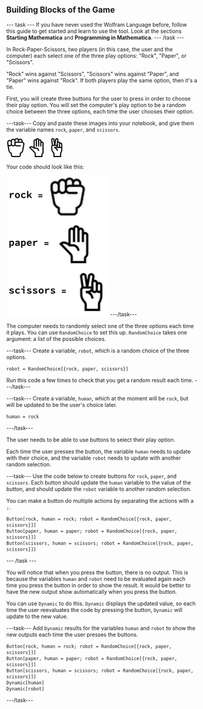## Building Blocks of the Game

--- task ---
If you have never used the Wolfram Language before, follow this guide to get started and learn to use the tool. Look at the sections **Starting Mathematica** and **Programming in Mathematica**.
--- /task ---

In Rock-Paper-Scissors, two players (in this case, the user and the computer) each select one of the three play options: "Rock", "Paper", or "Scissors".

"Rock" wins against "Scissors", "Scissors" wins against "Paper", and "Paper" wins against "Rock". If both players play the same option, then it's a tie.

First, you will create three buttons for the user to press in order to choose their play option. You will set the computer's play option to be a random choice between the three options, each time the user chooses their option.

---task---
Copy and paste these images into your notebook, and give them the variable names `rock`, `paper`, and `scissors`.

![rock symbol](images/rock.png)
![paper symbol](images/paper.png)
![scissors symbol](images/scissors.png)

Your code should look like this:

![imported images](images/variables.png)
---/task---

The computer needs to randomly select one of the three options each time it plays. You can use `RandomChoice` to set this up. `RandomChoice` takes one argument: a list of the possible choices.

---task---
Create a variable, `robot`, which is a random choice of the three options.

```
robot = RandomChoice[{rock, paper, scissors}]
```

Run this code a few times to check that you get a random result each time.
---/task---

---task---
Create a variable, `human`, which at the moment will be `rock`, but will be updated to be the user's choice later.

```
human = rock
```
---/task---

The user needs to be able to use buttons to select their play option.

Each time the user presses the button, the variable `human` needs to update with their choice, and the variable `robot` needs to update with another random selection.

---task---
Use the code below to create buttons for `rock`, `paper`, and `scissors`. Each button should update the `human` variable to the value of the button, and should update the `robot` variable to another random selection.

You can make a button do multiple actions by separating the actions with a `;`.

```
Button[rock, human = rock; robot = RandomChoice[{rock, paper, scissors}]]
Button[paper, human = paper; robot = RandomChoice[{rock, paper, scissors}]]
Button[scissors, human = scissors; robot = RandomChoice[{rock, paper, scissors}]]
```

--- /task ---

You will notice that when you press the button, there is no output. This is because the variables `human` and `robot` need to be evaluated again each time you press the button in order to show the result. It would be better to have the new output show automatically when you press the button.

You can use `Dynamic` to do this. `Dynamic` displays the updated value, so each time the user reevaluates the code by pressing the button, `Dynamic` will update to the new value.

---task---
Add `Dynamic` results for the variables `human` and `robot` to show the new outputs each time the user presses the buttons.

```
Button[rock, human = rock; robot = RandomChoice[{rock, paper, scissors}]]
Button[paper, human = paper; robot = RandomChoice[{rock, paper, scissors}]]
Button[scissors, human = scissors; robot = RandomChoice[{rock, paper, scissors}]]
Dynamic[human]
Dynamic[robot]
```
---/task---

